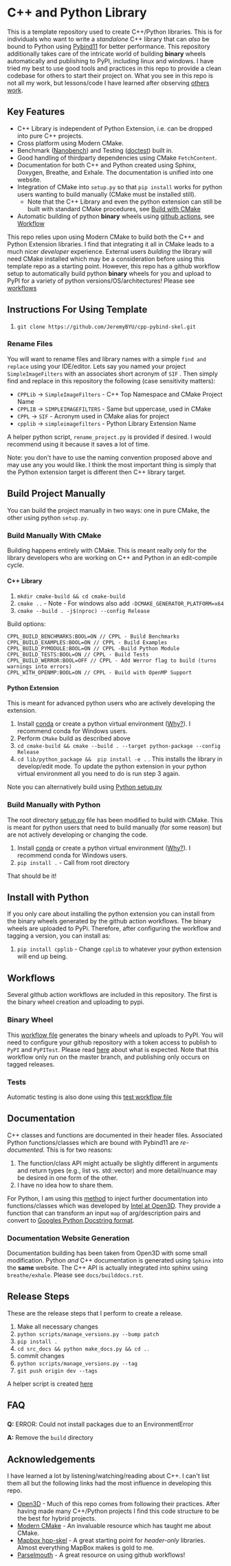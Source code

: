 # C++ and Python Library

This is a template repository used to create  C++/Python libraries. This is for individuals who want to write a *standalone* C++ library that can *also* be bound to Python using [Pybind11](https://pybind11.readthedocs.io/en/stable/) for better performance. This repository additionally takes care of the intricate world of building **binary** wheels automatically and publishing to PyPI, including linux and windows. I have tried my best to use good tools and practices in this repo to provide a clean codebase for others to start their project on. What you see in this repo is not all my work, but lessons/code I have learned after observing [others work](#acknowledgements). 

## Key Features

* C++ Library is independent of Python Extension, i.e. can be dropped into pure C++ projects.
* Cross platform using Modern CMake.
* Benchmark ([Nanobench](https://github.com/martinus/nanobench)) and Testing ([doctest](https://github.com/onqtam/doctest)) built in.
* Good handling of thirdparty dependencies using CMake `FetchContent`.
* Documentation for both C++ and Python created using Sphinx, Doxygen, Breathe, and Exhale. The documentation is unified into one website.
* Integration of CMake into `setup.py` so that `pip install` works for python users wanting to build manually (CMake must be installed still).
    *  Note that the C++ Library and even the python extension can still be built with standard CMake procedures, see [Build with CMake](#build-manually-with-cmake)
* Automatic building of python **binary** wheels using [github actions](https://docs.github.com/en/free-pro-team@latest/actions/learn-github-actions), see [Workflow](#workflow)

This repo relies upon using Modern CMake to build both the C++ and Python Extension libraries. I find that integrating it all in CMake leads to a much nicer *developer* experience. External users *building* the library will need CMake installed which may be a consideration before using this template repo as a starting point. However, this repo has a github workflow setup to automatically build python **binary** wheels for you and upload to PyPI for a variety of python versions/OS/architectures! Please see [workflows](#workflows)

## Instructions For Using Template

1. `git clone https://github.com/JeremyBYU/cpp-pybind-skel.git`

### Rename Files

You will want to rename files and library names with a simple `find and replace` using your IDE/editor. Lets say you named your project `SimpleImageFilters` with an associates short acronym of `SIF` . Then simply find and replace in this repository the following (case sensitivity matters):

* `CPPLib` -> `SimpleImageFilters` - C++ Top Namespace and CMake Project Name
* `CPPLIB` -> `SIMPLEIMAGEFILTERS` - Same but uppercase, used in CMake
* `CPPL` -> `SIF` - Acronym used in CMake alias for project
* `cpplib` -> `simpleimagefilters` - Python Library Extension Name

A helper python script, `rename_project.py` is provided if desired. I would recommend using it because it saves a lot of time.

Note: you don't have to use the naming convention proposed above and may use any you would like. I think the most important thing is simply that the Python extension target is different then C++ library target.

## Build Project Manually

You can build the project manually in two ways: one in pure CMake, the other using python `setup.py`.
### Build Manually With CMake

Building happens entirely with CMake. This is meant really only for the library developers who are working on C++ and Python in an edit-compile cycle.

#### C++ Library

1. `mkdir cmake-build && cd cmake-build` 
2. `cmake ..` -  Note - For windows also add `-DCMAKE_GENERATOR_PLATFORM=x64` 
3. `cmake --build . -j$(nproc) --config Release`

Build options:

```text
CPPL_BUILD_BENCHMARKS:BOOL=ON // CPPL - Build Benchmarks
CPPL_BUILD_EXAMPLES:BOOL=ON // CPPL - Build Examples
CPPL_BUILD_PYMODULE:BOOL=ON // CPPL -Build Python Module
CPPL_BUILD_TESTS:BOOL=ON // CPPL - Build Tests
CPPL_BUILD_WERROR:BOOL=OFF // CPPL - Add Werror flag to build (turns warnings into errors)
CPPL_WITH_OPENMP:BOOL=ON // CPPL - Build with OpenMP Support
```

#### Python Extension

This is meant for advanced python users who are actively developing the extension.

1. Install [conda](https://conda.io/projects/conda/en/latest/) or create a python virtual environment ([Why?](https://medium.freecodecamp.org/why-you-need-python-environments-and-how-to-manage-them-with-conda-85f155f4353c)). I recommend conda for Windows users.
2. Perform `CMake` build as described above
3. `cd cmake-build && cmake --build . --target python-package --config Release` 
4. `cd lib/python_package &&  pip install -e .` . This installs the library in develop/edit mode. To update the python extension in your python virtual environment all you need to do is run step 3 again.

<!-- You can build a binary wheel that you can distribute to users with your **exact** same platform by

1. `cmake --build . --target pip-package --config Release`  -->

<!-- The wheel should then be at `cmake-build\lib\python_package\pip_package`.  -->
Note you can alternatively build using [Python setup.py](#build-manually-with-python)

### Build Manually with Python

The root directory [setup.py](setup.py) file has been modified to build with CMake. This is meant for python users that need to build manually (for some reason) but are not actively developing or changing the code.

1. Install [conda](https://conda.io/projects/conda/en/latest/) or create a python virtual environment ([Why?](https://medium.freecodecamp.org/why-you-need-python-environments-and-how-to-manage-them-with-conda-85f155f4353c)). I recommend conda for Windows users.
2. `pip install .` - Call from root directory

That should be it!

## Install with Python

If you only care about installing the python extension you can install from the binary wheels generated by the github action workflows. The binary wheels are uploaded to PyPi. Therefore, after configuring the workflow and tagging a version, you can install as:

1. `pip install cpplib` - Change `cpplib` to whatever your python extension will end up being.

## Workflows

Several github action workflows are included in this repository. The first is the binary wheel creation and uploading to pypi.

### Binary Wheel

This [workflow file](.github/workflows/wheels.yml) generates the binary wheels and uploads to PyPI. You will need to configure your github repository with a token access to publish to `PyPI` and `PyPITest`. Please read [here](https://github.com/pypa/gh-action-pypi-publish) about what is expected. Note that this workflow only run on the master branch, and publishing only occurs on tagged releases.

### Tests

Automatic testing is also done using this [test workflow file](.github/workflows/tests.yml) 
## Documentation

C++ classes and functions are documented in their header files. Associated Python functions/classes which are bound with Pybind11 are *re-documented*. This is for two reasons:

1. The function/class API might actually be slightly different in arguments and return types (e.g., list vs. std::vector) and more detail/nuance may be desired in one form of the other.
2. I have no idea how to share them.

For Python, I am using this [method](./src/Python/cpplib_pybind/docstring/docstring.hpp) to inject further documentation into functions/classes which was developed by [Intel at Open3D](https://github.com/intel-isl/Open3D). They provide a function that can transform an input `map` of arg/description pairs and convert to [Googles Python Docstring format](https://sphinxcontrib-napoleon.readthedocs.io/en/latest/example_google.html).

### Documentation Website Generation

Documentation building has been taken from Open3D with some small modification. Python *and* C++ documentation is generated using `Sphinx` into the **same** website. The C++ API is actually integrated into sphinx using `breathe/exhale`. Please see `docs/builddocs.rst`.


## Release Steps

These are the release steps that I perform to create a release.

1. Make all necessary changes
2. `python scripts/manage_versions.py --bump patch`
3. `pip install .`
4. `cd src_docs && python make_docs.py && cd ..`
5. commit changes
6. `python scripts/manage_versions.py --tag`
7. `git push origin dev --tags`

A helper script is created [here](./scripts/make_release.sh)

## FAQ

###
**Q:** ERROR: Could not install packages due to an EnvironmentError

**A:** Remove the `build` directory
## Acknowledgements

I have learned a lot by listening/watching/reading about C++. I can't list them all but the following links had the most influence in developing this repo.

* [Open3D](https://github.com/intel-isl/Open3D) - Much of this repo comes from following their practices.  After having made many C++/Python projects I find this code structure to be the best for hybrid projects.
* [Modern CMake](https://cliutils.gitlab.io/modern-cmake/) - An invaluable resource which has taught me about CMake.
* [Mapbox hpp-skel](https://github.com/mapbox/hpp-skel) - A great starting point for *header-only* libraries. Almost everything MapBox makes is gold to me.
* [Parselmouth](https://github.com/YannickJadoul/Parselmouth) - A great resource on using github workflows!



